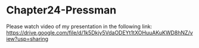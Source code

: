 # Chapter24-Pressman

Please watch video of my presentation in the following link: https://drive.google.com/file/d/1k5Dkjy5VdaODEYt1tXOHuuAKuKWD8hNZ/view?usp=sharing

